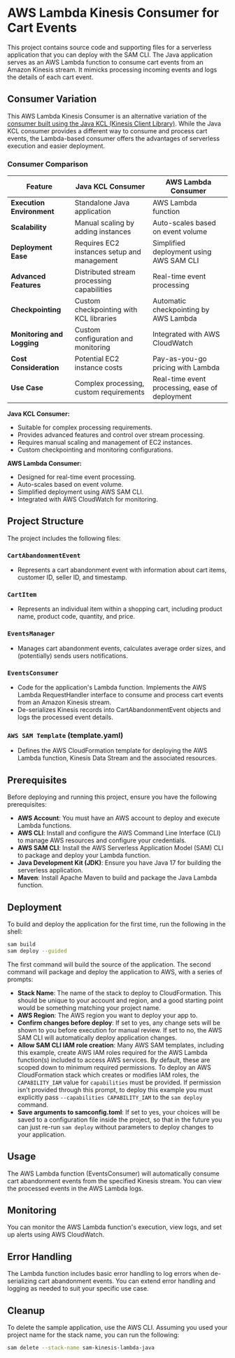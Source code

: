 # AWS Lambda Kinesis Consumer for Cart Events

This project contains source code and supporting files for a serverless application that you can deploy with the SAM CLI.
The Java application serves as an AWS Lambda function to consume cart events from an Amazon Kinesis stream. It mimicks processing incoming events and logs the details of each cart event.

## Consumer Variation

This AWS Lambda Kinesis Consumer is an alternative variation of the [consumer built using the Java KCL (Kinesis Client Library)](https://github.com/ssuljo/aws-kcl-consumer.git). While the Java KCL consumer provides a different way to consume and process cart events, the Lambda-based consumer offers the advantages of serverless execution and easier deployment.

### Consumer Comparison

| Feature                                 | Java KCL Consumer                                 | AWS Lambda Consumer                         |
|-----------------------------------------|---------------------------------------------------|--------------------------------------------|
| **Execution Environment**               | Standalone Java application                      | AWS Lambda function                         |
| **Scalability**                         | Manual scaling by adding instances                | Auto-scales based on event volume            |
| **Deployment Ease**                     | Requires EC2 instances setup and management       | Simplified deployment using AWS SAM CLI     |
| **Advanced Features**                   | Distributed stream processing capabilities        | Real-time event processing                   |
| **Checkpointing**                       | Custom checkpointing with KCL libraries           | Automatic checkpointing by AWS Lambda       |
| **Monitoring and Logging**              | Custom configuration and monitoring                | Integrated with AWS CloudWatch              |
| **Cost Consideration**                  | Potential EC2 instance costs                      | Pay-as-you-go pricing with Lambda            |
| **Use Case**                            | Complex processing, custom requirements           | Real-time event processing, ease of deployment |
**Java KCL Consumer:**

- Suitable for complex processing requirements.
- Provides advanced features and control over stream processing.
- Requires manual scaling and management of EC2 instances.
- Custom checkpointing and monitoring configurations.

**AWS Lambda Consumer:**

- Designed for real-time event processing.
- Auto-scales based on event volume.
- Simplified deployment using AWS SAM CLI.
- Integrated with AWS CloudWatch for monitoring.

## Project Structure
The project includes the following files:

### `CartAbandonmentEvent`
- Represents a cart abandonment event with information about cart items, customer ID, seller ID, and timestamp.

### `CartItem`
- Represents an individual item within a shopping cart, including product name, product code, quantity, and price.

### `EventsManager`
- Manages cart abandonment events, calculates average order sizes, and (potentially) sends users notifications.

### `EventsConsumer`
- Code for the application's Lambda function. Implements the AWS Lambda RequestHandler interface to consume and process cart events from an Amazon Kinesis stream.
- De-serializes Kinesis records into CartAbandonmentEvent objects and logs the processed event details.

### `AWS SAM Template` (template.yaml)
- Defines the AWS CloudFormation template for deploying the AWS Lambda function, Kinesis Data Stream and the associated resources.

## Prerequisites
Before deploying and running this project, ensure you have the following prerequisites:

- **AWS Account**: You must have an AWS account to deploy and execute Lambda functions.
- **AWS CLI**: Install and configure the AWS Command Line Interface (CLI) to manage AWS resources and configure your credentials.
- **AWS SAM CLI**: Install the AWS Serverless Application Model (SAM) CLI to package and deploy your Lambda function.
- **Java Development Kit (JDK)**: Ensure you have Java 17 for building the serverless application.
- **Maven**: Install Apache Maven to build and package the Java Lambda function.

## Deployment
To build and deploy the application for the first time, run the following in the shell:

```bash
sam build
sam deploy --guided
```

The first command will build the source of the application. The second command will package and deploy the application to AWS, with a series of prompts:

* **Stack Name**: The name of the stack to deploy to CloudFormation. This should be unique to your account and region, and a good starting point would be something matching your project name.
* **AWS Region**: The AWS region you want to deploy your app to.
* **Confirm changes before deploy**: If set to yes, any change sets will be shown to you before execution for manual review. If set to no, the AWS SAM CLI will automatically deploy application changes.
* **Allow SAM CLI IAM role creation**: Many AWS SAM templates, including this example, create AWS IAM roles required for the AWS Lambda function(s) included to access AWS services. By default, these are scoped down to minimum required permissions. To deploy an AWS CloudFormation stack which creates or modifies IAM roles, the `CAPABILITY_IAM` value for `capabilities` must be provided. If permission isn't provided through this prompt, to deploy this example you must explicitly pass `--capabilities CAPABILITY_IAM` to the `sam deploy` command.
* **Save arguments to samconfig.toml**: If set to yes, your choices will be saved to a configuration file inside the project, so that in the future you can just re-run `sam deploy` without parameters to deploy changes to your application.

## Usage

The AWS Lambda function (EventsConsumer) will automatically consume cart abandonment events from the specified Kinesis stream. You can view the processed events in the AWS Lambda logs.

## Monitoring

You can monitor the AWS Lambda function's execution, view logs, and set up alerts using AWS CloudWatch.

## Error Handling

The Lambda function includes basic error handling to log errors when de-serializing cart abandonment events. You can extend error handling and logging as needed to suit your specific use case.

## Cleanup

To delete the sample application, use the AWS CLI. Assuming you used your project name for the stack name, you can run the following:

```bash
sam delete --stack-name sam-kinesis-lambda-java
```
